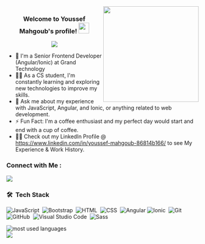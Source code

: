 
<img width="250" align="right" src="https://c.tenor.com/_DOBjnGspYAAAAAM/code-coding.gif">

<h3 align="center">
  Welcome to Youssef Mahgoub's profile!
  <img src="https://media.giphy.com/media/hvRJCLFzcasrR4ia7z/giphy.gif" width="28">
</h3>

<!-- Typing SVG by DenverCoder1 - https://github.com/DenverCoder1/readme-typing-svg -->
<p align="center">
  <a href="https://github.com/DenverCoder1/readme-typing-svg"><img src="https://readme-typing-svg.herokuapp.com/?lines=Full-stack%20web%20developer;Always%20learning%20new%20things&font=Fira%20Code&center=true&width=440&height=45&color=f75c7e&vCenter=true&size=22"></a>
</p> 

- 🏢 I'm a Senior Frontend Developer (Angular/Ionic) at Grand Technology
- 👨‍💻 As a CS student, I'm constantly learning and exploring new technologies to improve my skills.
- 💬 Ask me about my experience with JavaScript, Angular, and Ionic, or anything related to web development.
- ⚡ Fun Fact: I'm a coffee enthusiast and my perfect day would start and end with a cup of coffee.
- 👨‍💻 Check out my LinkedIn Profile @ https://www.linkedin.com/in/youssef-mahgoub-86814b166/ to see My Experience & Work History.


### Connect with Me :

<a href="https://www.linkedin.com/in/youssef-mahgoub-86814b166/" target="_blank"><img src="https://img.shields.io/badge/-Yousef%20Dergham-0077B5?style=for-the-badge&logo=Linkedin&logoColor=white"/></a>
### 🛠 &nbsp;Tech Stack
![JavaScript](https://img.shields.io/badge/-JavaScript-05122A?style=flat&logo=javascript)&nbsp;
![Bootstrap](https://img.shields.io/badge/-Bootstrap-05122A?style=flat&logo=bootstrap&logoColor=563D7C)&nbsp;
![HTML](https://img.shields.io/badge/-HTML-05122A?style=flat&logo=HTML5)&nbsp;
![CSS](https://img.shields.io/badge/-CSS-05122A?style=flat&logo=CSS3&logoColor=1572B6)&nbsp;
![Angular](https://www.google.com/url?sa=i&url=https%3A%2F%2Fangular.io%2Fpresskit&psig=AOvVaw1BPOkgR51JojHP8X4_uUL5&ust=1682644779032000&source=images&cd=vfe&ved=0CBEQjRxqFwoTCKi3vrTyyP4CFQAAAAAdAAAAABAE)
![Ionic](https://www.google.com/url?sa=i&url=https%3A%2F%2Fionicacademy.com%2Fionic-logo-portrait%2F&psig=AOvVaw0BgZytstqk1-BeE-_W_JS6&ust=1682644827730000&source=images&cd=vfe&ved=0CBEQjRxqFwoTCLioks3yyP4CFQAAAAAdAAAAABAE)&nbsp;
![Git](https://img.shields.io/badge/-Git-05122A?style=flat&logo=git)&nbsp;
![GitHub](https://img.shields.io/badge/-GitHub-05122A?style=flat&logo=github)&nbsp;
![Visual Studio Code](https://img.shields.io/badge/-Visual%20Studio%20Code-05122A?style=flat&logo=visual-studio-code&logoColor=007ACC)&nbsp;
![Sass](https://img.shields.io/badge/-Sass-05122A?style=flat&logo=sass)&nbsp;





<img align="left" src="https://github-readme-stats.vercel.app/api/top-langs?username=yousefdergham&show_icons=true&locale=en&layout=compact&theme=radical" alt="most used languages" />
<br>
<a href="https://komarev.com/ghpvc/?username=yousefdergham&style=for-the-badge">
    <img src="https://komarev.com/ghpvc/?username=yousefdergham&style=for-the-badge">
</a>

